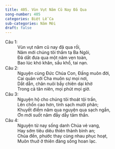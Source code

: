 ```yaml
---
title: 405. Vùn Vụt Năm Cũ Nay Đã Qua
song-number: 405
categories: Biệt Lễ Ca
sub-categories: Năm Mới
draft: false
---
```

<dl><dt>Câu 1:</dt><dd data-verse="1">Vùn vụt năm cũ nay đã qua rồi, <br/>Năm mới chúng tôi thầm tạ Ba Ngôi, <br/>Đã dắt đưa qua một năm vẹn toàn, <br/>Bao lúc khó khăn, sầu khổ, tai nạn. </dd><dt>Câu 2:</dt><dd data-verse="2">Nguyện cùng Đức Chúa Con, Đấng muôn đời, <br/>Cai quản với Cha muôn sự mọi nơi, <br/>Dắt dẫn, chăn nuôi bầy chiên dại khờ <br/>Trong cả tân niên, mọi phút mọi giờ. </dd><dt>Câu 3:</dt><dd data-verse="3">Nguyện hộ cho chúng tôi thoát tội trần, <br/>Lên chốn cao hơn, tinh sạch mười phân; <br/>Khuyết điểm năm qua nguyện qua sạch ngần, <br/>Ơn mới suốt năm đầy dẫy tâm thần. </dd><dt>Câu 4:</dt><dd data-verse="4">Nguyện từ nay sống danh Chúa vẻ vang, <br/>Hay sớm tiêu diêu thiên thành bình an; <br/>Chúa đến, phước thay cùng nhau phục hoạt, <br/>Muôn thuở ở thiên đàng sống hoan lạc. </dd></dl>